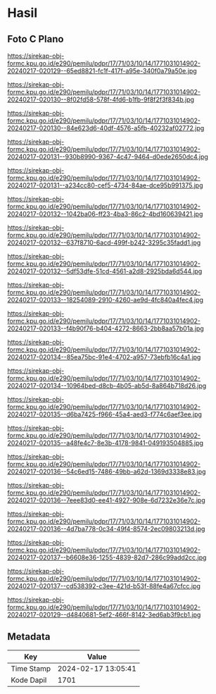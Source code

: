 # Hasil

## Foto C Plano

https://sirekap-obj-formc.kpu.go.id/e290/pemilu/pdpr/17/71/03/10/14/1771031014902-20240217-020129--65ed8821-fc1f-417f-a95e-340f0a79a50e.jpg

https://sirekap-obj-formc.kpu.go.id/e290/pemilu/pdpr/17/71/03/10/14/1771031014902-20240217-020130--8f02fd58-578f-4fd6-b1fb-9f8f2f3f834b.jpg

https://sirekap-obj-formc.kpu.go.id/e290/pemilu/pdpr/17/71/03/10/14/1771031014902-20240217-020130--84e623d6-40df-4576-a5fb-40232af02772.jpg

https://sirekap-obj-formc.kpu.go.id/e290/pemilu/pdpr/17/71/03/10/14/1771031014902-20240217-020131--930b8990-9367-4c47-9464-d0ede2650dc4.jpg

https://sirekap-obj-formc.kpu.go.id/e290/pemilu/pdpr/17/71/03/10/14/1771031014902-20240217-020131--a234cc80-cef5-4734-84ae-dce95b991375.jpg

https://sirekap-obj-formc.kpu.go.id/e290/pemilu/pdpr/17/71/03/10/14/1771031014902-20240217-020132--1042ba06-ff23-4ba3-86c2-4bd160639421.jpg

https://sirekap-obj-formc.kpu.go.id/e290/pemilu/pdpr/17/71/03/10/14/1771031014902-20240217-020132--637f8710-6acd-499f-b242-3295c35fadd1.jpg

https://sirekap-obj-formc.kpu.go.id/e290/pemilu/pdpr/17/71/03/10/14/1771031014902-20240217-020132--5df53dfe-51cd-4561-a2d8-2925bda6d544.jpg

https://sirekap-obj-formc.kpu.go.id/e290/pemilu/pdpr/17/71/03/10/14/1771031014902-20240217-020133--18254089-2910-4260-ae9d-4fc840a4fec4.jpg

https://sirekap-obj-formc.kpu.go.id/e290/pemilu/pdpr/17/71/03/10/14/1771031014902-20240217-020133--f4b90f76-b404-4272-8663-2bb8aa57b01a.jpg

https://sirekap-obj-formc.kpu.go.id/e290/pemilu/pdpr/17/71/03/10/14/1771031014902-20240217-020134--85ea75bc-91e4-4702-a957-73ebfb16c4a1.jpg

https://sirekap-obj-formc.kpu.go.id/e290/pemilu/pdpr/17/71/03/10/14/1771031014902-20240217-020134--10964bed-d8cb-4b05-ab5d-8a864b718d26.jpg

https://sirekap-obj-formc.kpu.go.id/e290/pemilu/pdpr/17/71/03/10/14/1771031014902-20240217-020135--d6ba7425-f966-45a4-aed3-f774c6aef3ee.jpg

https://sirekap-obj-formc.kpu.go.id/e290/pemilu/pdpr/17/71/03/10/14/1771031014902-20240217-020135--a48fe4c7-8e3b-4178-9841-049193504885.jpg

https://sirekap-obj-formc.kpu.go.id/e290/pemilu/pdpr/17/71/03/10/14/1771031014902-20240217-020136--54c6ed15-7486-49bb-a62d-1369d3338e83.jpg

https://sirekap-obj-formc.kpu.go.id/e290/pemilu/pdpr/17/71/03/10/14/1771031014902-20240217-020136--7eee83d0-ee41-4927-908e-6d7232e36e7c.jpg

https://sirekap-obj-formc.kpu.go.id/e290/pemilu/pdpr/17/71/03/10/14/1771031014902-20240217-020136--4d7ba778-0c34-49f4-8574-2ec09803213d.jpg

https://sirekap-obj-formc.kpu.go.id/e290/pemilu/pdpr/17/71/03/10/14/1771031014902-20240217-020137--b6608e36-1255-4839-82d7-286c99add2cc.jpg

https://sirekap-obj-formc.kpu.go.id/e290/pemilu/pdpr/17/71/03/10/14/1771031014902-20240217-020137--cd538392-c3ee-421d-b53f-88fe4a67cfcc.jpg

https://sirekap-obj-formc.kpu.go.id/e290/pemilu/pdpr/17/71/03/10/14/1771031014902-20240217-020129--d4840681-5ef2-466f-8142-3ed6ab3f9cb1.jpg


## Metadata

| Key        | Value               |
| ---------- | ------------------- |
| Time Stamp | 2024-02-17 13:05:41 |
| Kode Dapil | 1701                |



